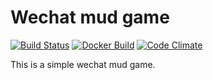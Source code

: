 # Wechat mud game

[![Build Status](https://travis-ci.org/shuieryin/wechat_mud.svg?branch=master)](https://travis-ci.org/shuieryin/wechat_mud)
[![Docker Build](http://img.shields.io/badge/docker_build-passing-brightgreen.svg)](https://hub.docker.com/r/shuieryin/wechat_mud/builds/)
[![Code Climate](http://img.shields.io/badge/code_climate-Erlang_18.1-brightgreen.svg)](https://travis-ci.org/shuieryin/wechat_mud)

This is a simple wechat mud game.